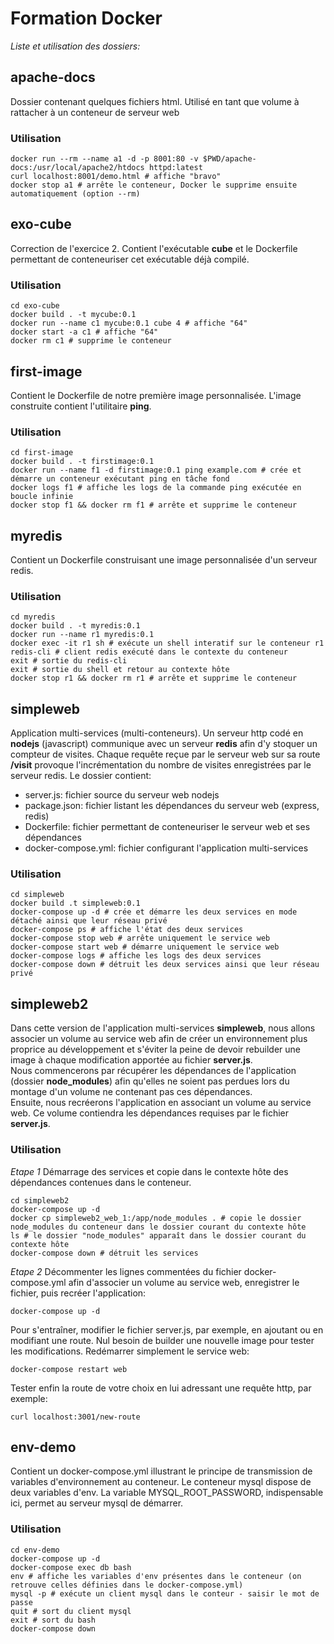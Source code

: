 # Formation Docker

_Liste et utilisation des dossiers:_

## apache-docs
Dossier contenant quelques fichiers html. Utilisé en tant que volume à rattacher à un conteneur de serveur web
### Utilisation
```
docker run --rm --name a1 -d -p 8001:80 -v $PWD/apache-docs:/usr/local/apache2/htdocs httpd:latest
curl localhost:8001/demo.html # affiche "bravo"
docker stop a1 # arrête le conteneur, Docker le supprime ensuite automatiquement (option --rm)
```

## exo-cube
Correction de l'exercice 2. Contient l'exécutable **cube** et le Dockerfile permettant de conteneuriser cet exécutable déjà compilé.

### Utilisation
```
cd exo-cube
docker build . -t mycube:0.1
docker run --name c1 mycube:0.1 cube 4 # affiche "64"
docker start -a c1 # affiche "64"
docker rm c1 # supprime le conteneur
```

## first-image
Contient le Dockerfile de notre première image personnalisée.
L'image construite contient l'utilitaire **ping**.
### Utilisation
```
cd first-image
docker build . -t firstimage:0.1
docker run --name f1 -d firstimage:0.1 ping example.com # crée et démarre un conteneur exécutant ping en tâche fond
docker logs f1 # affiche les logs de la commande ping exécutée en boucle infinie
docker stop f1 && docker rm f1 # arrête et supprime le conteneur
```

## myredis
Contient un Dockerfile construisant une image personnalisée d'un serveur redis.
### Utilisation
```
cd myredis
docker build . -t myredis:0.1
docker run --name r1 myredis:0.1
docker exec -it r1 sh # exécute un shell interatif sur le conteneur r1
redis-cli # client redis exécuté dans le contexte du conteneur
exit # sortie du redis-cli
exit # sortie du shell et retour au contexte hôte
docker stop r1 && docker rm r1 # arrête et supprime le conteneur
```

## simpleweb
Application multi-services (multi-conteneurs).
Un serveur http codé en **nodejs** (javascript) communique avec un serveur **redis** afin d'y stoquer un compteur de visites. Chaque requête reçue par le serveur web sur sa route **/visit** provoque l'incrémentation du nombre de visites enregistrées par le serveur redis.
Le dossier contient:
- server.js: fichier source du serveur web nodejs
- package.json: fichier listant les dépendances du serveur web (express, redis)
- Dockerfile: fichier permettant de conteneuriser le serveur web et ses dépendances
- docker-compose.yml: fichier configurant l'application multi-services

### Utilisation
```
cd simpleweb
docker build .t simpleweb:0.1
docker-compose up -d # crée et démarre les deux services en mode détaché ainsi que leur réseau privé
docker-compose ps # affiche l'état des deux services
docker-compose stop web # arrête uniquement le service web
docker-compose start web # démarre uniquement le service web
docker-compose logs # affiche les logs des deux services
docker-compose down # détruit les deux services ainsi que leur réseau privé
```

## simpleweb2
Dans cette version de l'application multi-services **simpleweb**, nous allons associer un volume au service web afin de créer un environnement plus proprice au développement et s'éviter la peine de devoir rebuilder une image à chaque modification apportée au fichier **server.js**.  
Nous commencerons par récupérer les dépendances de l'application (dossier **node_modules**) afin qu'elles ne soient pas perdues lors du montage d'un volume ne contenant pas ces dépendances.  
Ensuite, nous recréerons l'application en associant un volume au service web. Ce volume contiendra les dépendances requises par le fichier **server.js**.
### Utilisation
_Etape 1_
Démarrage des services et copie dans le contexte hôte des dépendances contenues dans le conteneur.
```
cd simpleweb2
docker-compose up -d
docker cp simpleweb2_web_1:/app/node_modules . # copie le dossier node_modules du conteneur dans le dossier courant du contexte hôte
ls # le dossier "node_modules" apparaît dans le dossier courant du contexte hôte
docker-compose down # détruit les services
```

_Etape 2_
Décommenter les lignes commentées du fichier docker-compose.yml afin d'associer un volume au service web, enregistrer le fichier, puis recréer l'application:
```
docker-compose up -d
```
Pour s'entraîner, modifier le fichier server.js, par exemple, en ajoutant ou en modifiant une route. Nul besoin de builder une nouvelle image pour tester les modifications. Redémarrer simplement le service web:
```
docker-compose restart web
```
Tester enfin la route de votre choix en lui adressant une requête http, par exemple:
```
curl localhost:3001/new-route
```

## env-demo
Contient un docker-compose.yml illustrant le principe de transmission de variables d'environnement au conteneur.
Le conteneur mysql dispose de deux variables d'env.
La variable MYSQL_ROOT_PASSWORD, indispensable ici, permet au serveur  mysql de démarrer.

### Utilisation
```
cd env-demo
docker-compose up -d
docker-compose exec db bash
env # affiche les variables d'env présentes dans le conteneur (on retrouve celles définies dans le docker-compose.yml)
mysql -p # exécute un client mysql dans le conteur - saisir le mot de passe
quit # sort du client mysql
exit # sort du bash
docker-compose down
```
